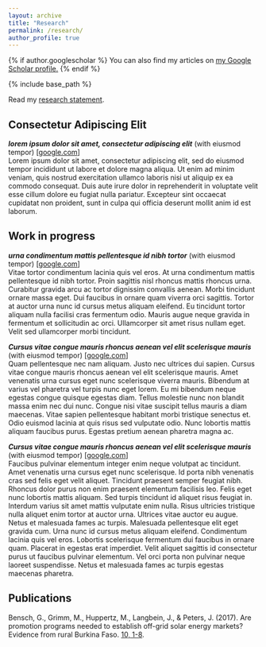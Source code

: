 ```yaml
---
layout: archive
title: "Research"
permalink: /research/
author_profile: true
---
```


{% if author.googlescholar %}
You can also find my articles on <u><a href="{{author.googlescholar}}">my Google Scholar profile</a>.</u>
{% endif %}

{% include base_path %}

Read my [research statement](/files/paper1.pdf).

## Consectetur Adipiscing Elit

***lorem ipsum dolor sit amet, consectetur adipiscing elit*** (with eiusmod tempor) [[google.com](https://google.com)]\
Lorem ipsum dolor sit amet, consectetur adipiscing elit, sed do eiusmod tempor incididunt ut labore et dolore magna aliqua. Ut enim ad minim veniam, quis nostrud exercitation ullamco laboris nisi ut aliquip ex ea commodo consequat. Duis aute irure dolor in reprehenderit in voluptate velit esse cillum dolore eu fugiat nulla pariatur. Excepteur sint occaecat cupidatat non proident, sunt in culpa qui officia deserunt mollit anim id est laborum.

## Work in progress

***urna condimentum mattis pellentesque id nibh tortor*** (with eiusmod tempor) [[google.com](https://google.com)]\
Vitae tortor condimentum lacinia quis vel eros. At urna condimentum mattis pellentesque id nibh tortor. Proin sagittis nisl rhoncus mattis rhoncus urna. Curabitur gravida arcu ac tortor dignissim convallis aenean. Morbi tincidunt ornare massa eget. Dui faucibus in ornare quam viverra orci sagittis. Tortor at auctor urna nunc id cursus metus aliquam eleifend. Eu tincidunt tortor aliquam nulla facilisi cras fermentum odio. Mauris augue neque gravida in fermentum et sollicitudin ac orci. Ullamcorper sit amet risus nullam eget. Velit sed ullamcorper morbi tincidunt.

***Cursus vitae congue mauris rhoncus aenean vel elit scelerisque mauris*** (with eiusmod tempor) [[google.com](https://google.com)]\
Quam pellentesque nec nam aliquam. Justo nec ultrices dui sapien. Cursus vitae congue mauris rhoncus aenean vel elit scelerisque mauris. Amet venenatis urna cursus eget nunc scelerisque viverra mauris. Bibendum at varius vel pharetra vel turpis nunc eget lorem. Eu mi bibendum neque egestas congue quisque egestas diam. Tellus molestie nunc non blandit massa enim nec dui nunc. Congue nisi vitae suscipit tellus mauris a diam maecenas. Vitae sapien pellentesque habitant morbi tristique senectus et. Odio euismod lacinia at quis risus sed vulputate odio. Nunc lobortis mattis aliquam faucibus purus. Egestas pretium aenean pharetra magna ac.

***Cursus vitae congue mauris rhoncus aenean vel elit scelerisque mauris*** (with eiusmod tempor) [[google.com](https://google.com)]\
Faucibus pulvinar elementum integer enim neque volutpat ac tincidunt. Amet venenatis urna cursus eget nunc scelerisque. Id porta nibh venenatis cras sed felis eget velit aliquet. Tincidunt praesent semper feugiat nibh. Rhoncus dolor purus non enim praesent elementum facilisis leo. Felis eget nunc lobortis mattis aliquam. Sed turpis tincidunt id aliquet risus feugiat in. Interdum varius sit amet mattis vulputate enim nulla. Risus ultricies tristique nulla aliquet enim tortor at auctor urna. Ultrices vitae auctor eu augue. Netus et malesuada fames ac turpis. Malesuada pellentesque elit eget gravida cum. Urna nunc id cursus metus aliquam eleifend. Condimentum lacinia quis vel eros. Lobortis scelerisque fermentum dui faucibus in ornare quam. Placerat in egestas erat imperdiet. Velit aliquet sagittis id consectetur purus ut faucibus pulvinar elementum. Vel orci porta non pulvinar neque laoreet suspendisse. Netus et malesuada fames ac turpis egestas maecenas pharetra.

## Publications
Bensch, G., Grimm, M., Huppertz, M., Langbein, J., & Peters, J. (2017). Are promotion programs needed to establish off-grid solar energy markets? Evidence from rural Burkina Faso. [10, 1-8](https://google.com).